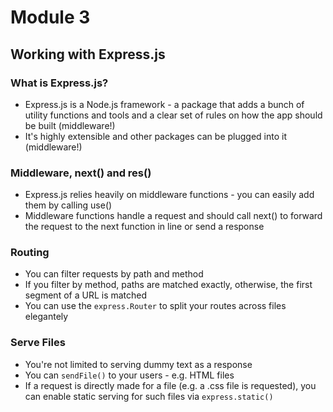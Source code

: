 # Module 3

## Working with Express.js

### What is Express.js?

* Express.js is a Node.js framework - a package that adds a bunch of utility functions and tools and a clear set of rules on how the app should be built (middleware!)
* It's highly extensible and other packages can be plugged into it (middleware!)

### Middleware, next() and res()

* Express.js relies heavily on middleware functions - you can easily add them by calling use()
* Middleware functions handle a request and should call next() to forward the request to the next function in line or send a response

### Routing

* You can filter requests by path and method
* If you filter by method, paths are matched exactly, otherwise, the first segment of a URL is matched
* You can use the `express.Router` to split your routes across files elegantely

### Serve Files

* You're not limited to serving dummy text as a response
* You can `sendFile()` to your users - e.g. HTML files
* If a request is directly made for a file (e.g. a .css file is requested), you can enable static serving for such files via `express.static()`